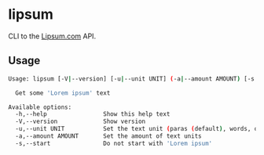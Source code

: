 # lipsum

CLI to the [Lipsum.com](https://lipsum.com) API.

## Usage

```sh
Usage: lipsum [-V|--version] [-u|--unit UNIT] (-a|--amount AMOUNT) [-s|--start]

  Get some 'Lorem ipsum' text

Available options:
  -h,--help                Show this help text
  -V,--version             Show version
  -u,--unit UNIT           Set the text unit (paras (default), words, or bytes)
  -a,--amount AMOUNT       Set the amount of text units
  -s,--start               Do not start with 'Lorem ipsum'
```